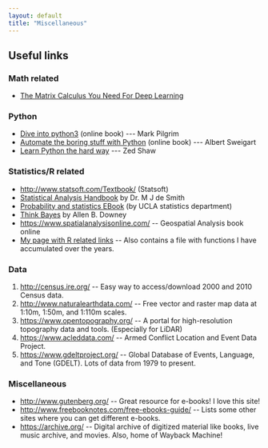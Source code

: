 ```yaml
---
layout: default
title: "Miscellaneous"
---
```


## Useful links

### Math related
- [The Matrix Calculus You Need For Deep Learning](https://explained.ai/matrix-calculus/index.html)

### Python
- [Dive into python3](http://www.diveintopython3.net/) (online book) --- Mark Pilgrim
- [Automate the boring stuff with Python](https://automatetheboringstuff.com/) (online book) --- Albert Sweigart
- [Learn Python the hard way](http://learnpythonthehardway.org/book/) --- Zed Shaw

### Statistics/R related
- <http://www.statsoft.com/Textbook/> (Statsoft)
- [Statistical Analysis Handbook](http://www.statsref.com/HTML/index.html) by Dr. M J de Smith
- [Probability and statistics EBook](http://wiki.stat.ucla.edu/socr/index.php/EBook) (by UCLA statistics department)
- [Think Bayes](https://greenteapress.com/wp/think-bayes/) by Allen B. Downey
- <https://www.spatialanalysisonline.com/> -- Geospatial Analysis book online
- [My page with R related links](/r_page) -- Also contains a file with functions I have accumulated over the years.

### Data
1. <http://census.ire.org/> -- Easy way to access/download 2000 and 2010 Census data.
1. <http://www.naturalearthdata.com/> -- Free vector and raster map data at 1:10m, 1:50m, and 1:110m scales.
1. <https://www.opentopography.org/> -- A portal for high-resolution topography data and tools. (Especially for LiDAR)
1. <https://www.acleddata.com/> -- Armed Conflict Location and Event Data Project.
1. <https://www.gdeltproject.org/> -- Global Database of Events, Language, and Tone (GDELT). Lots of data from 1979 to present.

### Miscellaneous
- <http://www.gutenberg.org/> -- Great resource for e-books!  I love this site!
- <http://www.freebooknotes.com/free-ebooks-guide/> -- Lists some other sites where you can get different e-books.
- <https://archive.org/> -- Digital archive of digitized material like books, live music archive, and movies.  Also, home of Wayback Machine!
